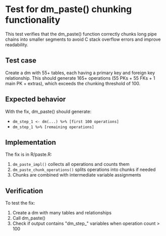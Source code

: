 # Test for dm_paste() chunking functionality

This test verifies that the dm_paste() function correctly chunks long pipe chains
into smaller segments to avoid C stack overflow errors and improve readability.

## Test case

Create a dm with 55+ tables, each having a primary key and foreign key relationship.
This should generate 165+ operations (55 PKs + 55 FKs + 1 main PK + extras),
which exceeds the chunking threshold of 100.

## Expected behavior

With the fix, dm_paste() should generate:
- `dm_step_1 <- dm(...) %>% [first 100 operations]`
- `dm_step_1 %>% [remaining operations]`

## Implementation

The fix is in R/paste.R:
1. `dm_paste_impl()` collects all operations and counts them
2. `dm_paste_chunk_operations()` splits operations into chunks if needed
3. Chunks are combined with intermediate variable assignments

## Verification

To test the fix:
1. Create a dm with many tables and relationships
2. Call dm_paste()
3. Check if output contains "dm_step_" variables when operation count > 100